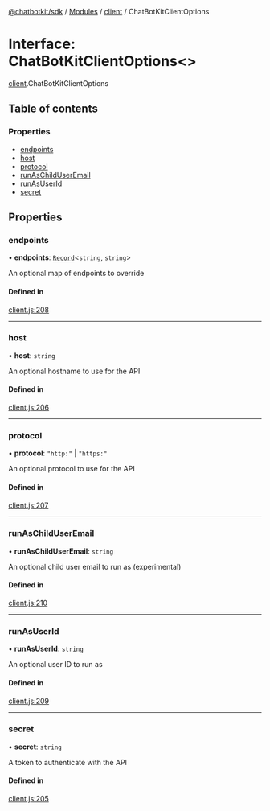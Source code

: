 [@chatbotkit/sdk](../README.md) / [Modules](../modules.md) / [client](../modules/client.md) / ChatBotKitClientOptions

# Interface: ChatBotKitClientOptions\<\>

[client](../modules/client.md).ChatBotKitClientOptions

## Table of contents

### Properties

- [endpoints](client.ChatBotKitClientOptions.md#endpoints)
- [host](client.ChatBotKitClientOptions.md#host)
- [protocol](client.ChatBotKitClientOptions.md#protocol)
- [runAsChildUserEmail](client.ChatBotKitClientOptions.md#runaschilduseremail)
- [runAsUserId](client.ChatBotKitClientOptions.md#runasuserid)
- [secret](client.ChatBotKitClientOptions.md#secret)

## Properties

### endpoints

• **endpoints**: [`Record`]( https://www.typescriptlang.org/docs/handbook/utility-types.html#recordkeys-type )\<`string`, `string`\>

An optional map of endpoints to override

#### Defined in

[client.js:208](https://github.com/chatbotkit/node-sdk/blob/main/packages/sdk/src/client.js#L208)

___

### host

• **host**: `string`

An optional hostname to use for the API

#### Defined in

[client.js:206](https://github.com/chatbotkit/node-sdk/blob/main/packages/sdk/src/client.js#L206)

___

### protocol

• **protocol**: ``"http:"`` \| ``"https:"``

An optional protocol to use for the API

#### Defined in

[client.js:207](https://github.com/chatbotkit/node-sdk/blob/main/packages/sdk/src/client.js#L207)

___

### runAsChildUserEmail

• **runAsChildUserEmail**: `string`

An optional child user email to run as (experimental)

#### Defined in

[client.js:210](https://github.com/chatbotkit/node-sdk/blob/main/packages/sdk/src/client.js#L210)

___

### runAsUserId

• **runAsUserId**: `string`

An optional user ID to run as

#### Defined in

[client.js:209](https://github.com/chatbotkit/node-sdk/blob/main/packages/sdk/src/client.js#L209)

___

### secret

• **secret**: `string`

A token to authenticate with the API

#### Defined in

[client.js:205](https://github.com/chatbotkit/node-sdk/blob/main/packages/sdk/src/client.js#L205)
